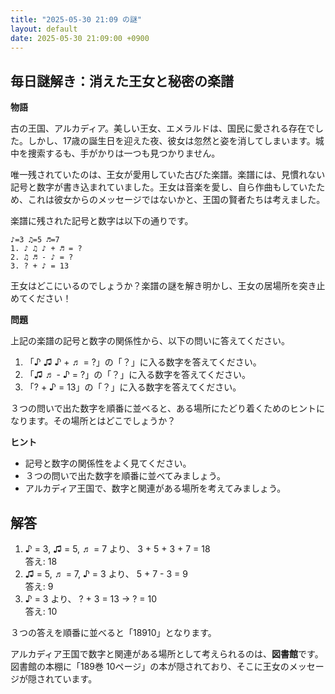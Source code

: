 ```yaml
---
title: "2025-05-30 21:09 の謎"
layout: default
date: 2025-05-30 21:09:00 +0900
---
```

## 毎日謎解き：消えた王女と秘密の楽譜

**物語**

古の王国、アルカディア。美しい王女、エメラルドは、国民に愛される存在でした。しかし、17歳の誕生日を迎えた夜、彼女は忽然と姿を消してしまいます。城中を捜索するも、手がかりは一つも見つかりません。

唯一残されていたのは、王女が愛用していた古びた楽譜。楽譜には、見慣れない記号と数字が書き込まれていました。王女は音楽を愛し、自ら作曲もしていたため、これは彼女からのメッセージではないかと、王国の賢者たちは考えました。

楽譜に残された記号と数字は以下の通りです。

```
♪=3 ♫=5 ♬=7
1. ♪ ♫ ♪ + ♬ = ?
2. ♫ ♬ - ♪ = ?
3. ? + ♪ = 13
```

王女はどこにいるのでしょうか？楽譜の謎を解き明かし、王女の居場所を突き止めてください！

**問題**

上記の楽譜の記号と数字の関係性から、以下の問いに答えてください。

1.  「♪ ♫ ♪ + ♬ = ?」の「？」に入る数字を答えてください。
2.  「♫ ♬ - ♪ = ?」の「？」に入る数字を答えてください。
3.  「? + ♪ = 13」の「？」に入る数字を答えてください。

３つの問いで出た数字を順番に並べると、ある場所にたどり着くためのヒントになります。その場所とはどこでしょうか？

**ヒント**

*   記号と数字の関係性をよく見てください。
*   ３つの問いで出た数字を順番に並べてみましょう。
*   アルカディア王国で、数字と関連がある場所を考えてみましょう。

## 解答

1.  ♪ = 3, ♫ = 5, ♬ = 7 より、 3 + 5 + 3 + 7 = 18  
    答え: 18
2.  ♫ = 5, ♬ = 7, ♪ = 3 より、 5 + 7 - 3 = 9  
    答え: 9
3.  ♪ = 3 より、 ? + 3 = 13 → ? = 10  
    答え: 10

３つの答えを順番に並べると「18910」となります。

アルカディア王国で数字と関連がある場所として考えられるのは、**図書館**です。図書館の本棚に「189巻 10ページ」の本が隠されており、そこに王女のメッセージが隠されています。
